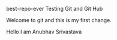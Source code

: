 best-repo-ever
Testing Git and Git Hub

Welcome to git and this is my first change.

Hello I am Anubhav Srivastava
